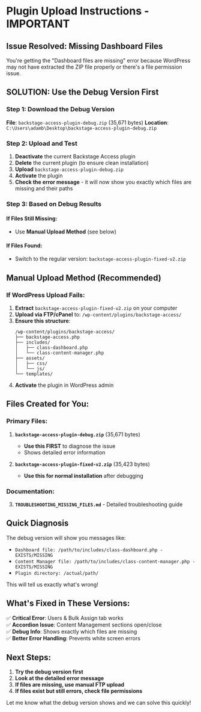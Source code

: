 # Plugin Upload Instructions - IMPORTANT

## Issue Resolved: Missing Dashboard Files

You're getting the "Dashboard files are missing" error because WordPress may not have extracted the ZIP file properly or there's a file permission issue.

## SOLUTION: Use the Debug Version First

### Step 1: Download the Debug Version
**File**: `backstage-access-plugin-debug.zip` (35,671 bytes)
**Location**: `C:\Users\adamb\Desktop\backstage-access-plugin-debug.zip`

### Step 2: Upload and Test
1. **Deactivate** the current Backstage Access plugin
2. **Delete** the current plugin (to ensure clean installation)
3. **Upload** `backstage-access-plugin-debug.zip`
4. **Activate** the plugin
5. **Check the error message** - it will now show you exactly which files are missing and their paths

### Step 3: Based on Debug Results

#### If Files Still Missing:
- Use **Manual Upload Method** (see below)

#### If Files Found:
- Switch to the regular version: `backstage-access-plugin-fixed-v2.zip`

## Manual Upload Method (Recommended)

### If WordPress Upload Fails:

1. **Extract** `backstage-access-plugin-fixed-v2.zip` on your computer
2. **Upload via FTP/cPanel** to: `/wp-content/plugins/backstage-access/`
3. **Ensure this structure**:
   ```
   /wp-content/plugins/backstage-access/
   ├── backstage-access.php
   ├── includes/
   │   ├── class-dashboard.php
   │   └── class-content-manager.php
   ├── assets/
   │   ├── css/
   │   └── js/
   └── templates/
   ```
4. **Activate** the plugin in WordPress admin

## Files Created for You:

### Primary Files:
1. **`backstage-access-plugin-debug.zip`** (35,671 bytes)
   - **Use this FIRST** to diagnose the issue
   - Shows detailed error information

2. **`backstage-access-plugin-fixed-v2.zip`** (35,423 bytes)
   - **Use this for normal installation** after debugging

### Documentation:
3. **`TROUBLESHOOTING_MISSING_FILES.md`** - Detailed troubleshooting guide

## Quick Diagnosis

The debug version will show you messages like:
- `Dashboard file: /path/to/includes/class-dashboard.php - EXISTS/MISSING`
- `Content Manager file: /path/to/includes/class-content-manager.php - EXISTS/MISSING`
- `Plugin directory: /actual/path/`

This will tell us exactly what's wrong!

## What's Fixed in These Versions:

✅ **Critical Error**: Users & Bulk Assign tab works  
✅ **Accordion Issue**: Content Management sections open/close  
✅ **Debug Info**: Shows exactly which files are missing  
✅ **Better Error Handling**: Prevents white screen errors  

## Next Steps:

1. **Try the debug version first**
2. **Look at the detailed error message**
3. **If files are missing, use manual FTP upload**
4. **If files exist but still errors, check file permissions**

Let me know what the debug version shows and we can solve this quickly!
